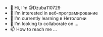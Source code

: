 - 👋 Hi, I’m @Dzuba110729
- 👀 I’m interested in веб-програмирование
- 🌱 I’m currently learning в Нетологии
- 💞️ I’m looking to collaborate on ...
- 📫 How to reach me ...

<!---
Dzuba110729/Dzuba110729 is a ✨ special ✨ repository because its `README.md` (this file) appears on your GitHub profile.
You can click the Preview link to take a look at your changes.
--->
